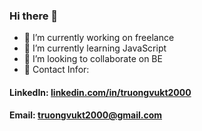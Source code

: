 ### Hi there 👋

- 🔭 I’m currently working on freelance
- 🌱 I’m currently learning JavaScript
- 👯 I’m looking to collaborate on BE
- 💬 Contact Infor:
#### LinkedIn: [linkedin.com/in/truongvukt2000](linkedin.com/in/truongvukt2000)
#### Email: truongvukt2000@gmail.com
<!--
**truongvukt2000/truongvukt2000** is a ✨ _special_ ✨ repository because its `README.md` (this file) appears on your GitHub profile.

Here are some ideas to get you started:

- 🔭 I’m currently working on ...
- 🌱 I’m currently learning ...
- 👯 I’m looking to collaborate on ...
- 🤔 I’m looking for help with ...
- 💬 Ask me about ...
- 📫 How to reach me: ...
- 😄 Pronouns: ...
- ⚡ Fun fact: ...
-->
